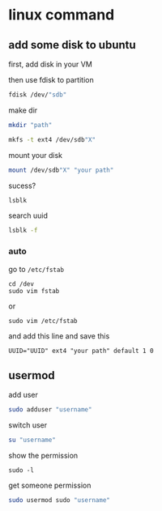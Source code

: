 # linux command 

## add some disk to ubuntu

first, add disk in your VM

then use fdisk to partition

```bash
fdisk /dev/"sdb"
```
make dir 

```bash
mkdir "path"
```

```bash
mkfs -t ext4 /dev/sdb"X"
```

mount your disk

```bash
mount /dev/sdb"X" "your path"
```

sucess?

```bash
lsblk
```

search uuid

```bash
lsblk -f
```

### auto 

go to `/etc/fstab`

```
cd /dev
sudo vim fstab
```
or 
```
sudo vim /etc/fstab
```

and add this line and save this 

```
UUID="UUID" ext4 "your path" default 1 0
```


## usermod

add user

```bash
sudo adduser "username"
```

switch user 
```bash
su "username"
```

show the permission
```
sudo -l
```

get someone permission
```bash
sudo usermod sudo "username"
```
